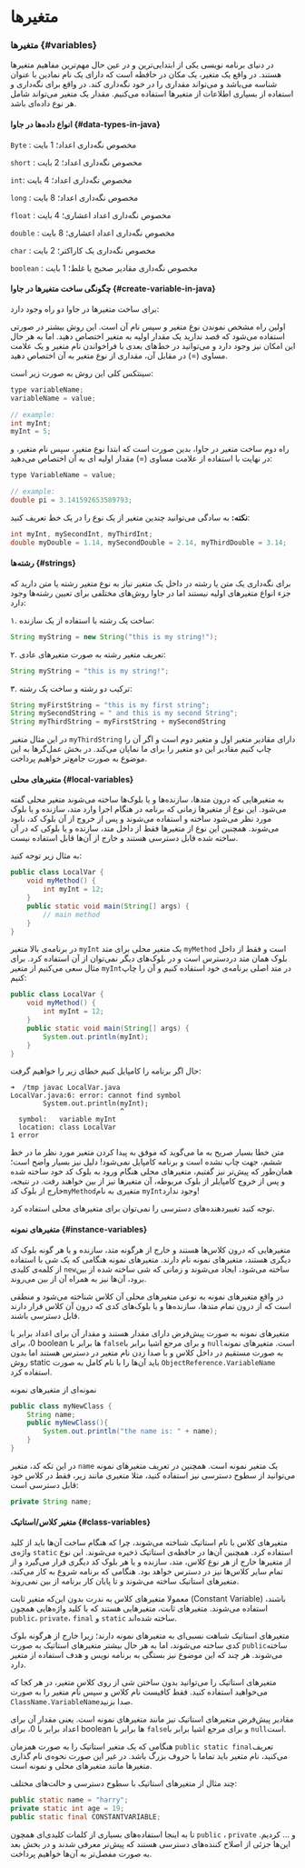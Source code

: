 # متغیرها

### متغیرها  {#variables}

در دنیای برنامه نویسی یکی از ابتدایی‌ترین و در عین حال مهم‌ترین مفاهیم متغیرها هستند. در واقع یک متغیر، یک مکان در حافظه است که دارای یک نام نمادین با عنوان شناسه می‌باشد و می‌تواند مقداری را در خود نگه‌داری کند. در واقع برای نگه‌داری و استفاده از بسیاری اطلاعات از متغیرها استفاده می‌کنیم. مقدار یک متغیر می‌تواند شامل هر نوع داده‌ای باشد.

#### انواع داده‌ها در جاوا {#data-types-in-java}

`Byte` : مخصوص نگه‌داری اعداد؛ 1 بایت

`short` : مخصوص نگه‌داری اعداد؛ 2 بایت

`int`: مخصوص نگه‌داری اعداد؛ 4 بایت 

`long` : مخصوص نگه‌داری اعداد؛ 8 بایت

`float` : مخصوص نگه‌داری اعداد اعشاری؛ 4 بایت

`double` : مخصوص نگه‌داری اعداد اعشاری؛ 8 بایت

`char` : مخصوص نگه‌داری یک کاراکتر؛ 2 بایت

`boolean` : مخصوص نگه‌داری مقادیر صحیح یا غلط؛ 1 بایت

#### چگونگی ساخت متغیرها در جاوا {#create-variable-in-java}

برای ساخت متغیرها در جاوا دو راه وجود دارد:

اولین راه مشخص نموندن نوع متغیر و سپس نام آن است. این روش بیشتر در صورتی استفاده می‌شود که قصد ندارید یک مقدار اولیه به متغیر اختصاص دهید. اما به هر حال این امکان نیز وجود دارد و می‌توانید در خط‌های بعدی با فراخواندن نام متغیر و یک علامت مساوی \(=\) در مقابل آن، مقداری از نوع متغیر به آن اختصاص دهید.

سینتکس کلی این روش به صورت زیر است:

```java
type variableName;
variableName = value;

// example:
int myInt;
myInt = 5;
```

راه دوم ساخت متغیر در جاوا، بدین صورت است که ابتدا نوع متغیر، سپس نام متغیر، و در نهایت با استفاده از علامت مساوی \(=\) مقدار اولیه ای به آن اختصاص می‌دهید:

```java
type VariableName = value;

// example:
double pi = 3.141592653589793;
```

**نکته:** به سادگی می‌توانید چندین متغیر از یک نوع را در یک خط تعریف کنید:

```java
int myInt, mySecondInt, myThirdInt;
double myDouble = 1.14, mySecondDouble = 2.14, myThirdDouble = 3.14;
```

#### رشته‌ها {#strings}

برای نگه‌داری یک متن یا رشته در داخل یک متغیر نیاز به نوع متغیر رشته‌ یا متن‌ دارید که جزء انواع متغیرهای اولیه نیستند اما در جاوا روش‌های مختلفی برای تعیین رشته‌ها وجود دارد:

۱. ساخت یک رشته با استفاده از یک سازنده:

```java
String myString = new String("this is my string!");
```

۲. تعریف متغیر رشته به صورت متغیرهای عادی:

```java
String myString = "this is my string!";
```

۳. ترکیب دو رشته و ساخت یک رشته:

```java
String myFirstString = "this is my first string";
String mySecondString = " and this is my second String";
String myThirdString = myFirstString + mySecondString
```

در این مثال متغیر `myThirdString` دارای مقادیر متغیر اول و متغیر دوم است و اگر آن را چاپ کنیم مقادیر این دو متغیر را برای ما نمایان می‌کند. در بخش عمل‌گرها به این موضوع به صورت جامع‌تر خواهیم پرداخت.

#### متغیرهای محلی {#local-variables}

به متغیرهایی که درون متدها، سازنده‌ها و یا بلوک‌ها ساخته می‌شوند متغیر محلی گفته می‌شود. این نوع از متغیرها زمانی که برنامه در هنگام اجرا وارد متد، سازنده و یا بلوک مورد نظر می‌شود ساخته و استفاده می‌شوند و پس از خروج از آن بلوک کد، نابود می‌شوند. همچنین این نوع از متغیرها فقط از داخل متد، سازنده و یا بلوکی که در آن ساخته شده قابل دسترسی هستند و خارج از آن‌ها قابل استفاده نیست.

به مثال زیر توجه کنید:



```java
public class LocalVar {
    void myMethod() {
        int myInt = 12;
    }
    public static void main(String[] args) {
        // main method
    }
}
```



در برنامه‌ی بالا متغیر `myInt` یک متغیر محلی برای متد `myMethod` است و فقط از داخل بلوک همان متد دردسترس است و در بلوک‌های دیگر نمی‌توان از آن استفاده کرد. برای مثال سعی می‌کنیم از متغیر `myInt`در متد اصلی برنامه‌ی خود استفاده کنیم و آن را چاپ کنیم:



```java
public class LocalVar {
    void myMethod() {
        int myInt = 12;
    }
    public static void main(String[] args) {
        System.out.println(myInt);
    }
}
```



حال اگر برنامه را کامپایل کنیم خطای زیر را خواهیم گرفت:

```text
➜  /tmp javac LocalVar.java 
LocalVar.java:6: error: cannot find symbol
        System.out.println(myInt);
                           ^
  symbol:   variable myInt
  location: class LocalVar
1 error
```

متن خطا بسیار صریح به ما می‌گوید که موفق به پیدا کردن متغیر مورد نظر ما در خط ششم، جهت چاپ نشده است و برنامه کامپایل نمی‌شود! دلیل نیز بسیار واضح است؛ همان‌طور که پیش‌تر نیز گفتیم، متغیرهای محلی هنگام ورود به بلوک کد خود ساخته شده و پس از خروج کامپایلر از بلوک مربوطه، آن متغیرها نیز از بین خواهند رفت. در نتیجه، خارج از بلوک کد`myMethod`متغیری به نام `myInt`وجود ندارد!

توجه کنید تغییردهنده‌های دسترسی را نمی‌توان برای متغیرهای محلی استفاده کرد. 

#### متغیرهای نمونه {#instance-variables}

متغیرهایی که درون کلاس‌ها هستند و خارج از هرگونه متد، سازنده و یا هر گونه بلوک کد دیگری هستند، متغیرهای نمونه نام دارند. متغیرهای نمونه هنگامی که یک شی با استفاده از کلمه‌ی کلیدی `new`ساخته می‌شود، ایجاد می‌شوند و زمانی که شی ساخته شده از بین برود، آن‌ها نیز به همراه آن از بین می‌روند.

 در واقع متغیرهای نمونه به نوعی متغیرهای محلی آن کلاس شناخته می‌شود و منطقی است که از درون تمام متدها، سازنده‌ها و یا بلوک‌های کدی که درون آن کلاس قرار دارند قابل دسترسی باشند.

متغیرهای نمونه به صورت پیش‌فرض دارای مقدار هستند و مقدار آن برای اعداد برابر با 0، برای boolean ها برابر با `false`و برای مرجع اشیا برابر با `null`است. متغیرهای نمونه به صورت مستقیم در داخل کلاس و با صدا زدن نام متغیر در دسترس هستند اما بدون روش static باید آن‌ها را با نام کامل به صورت `ObjectReference.VariableName` استفاده کرد.

نمونه‌ای از متغیرهای نمونه

```java
public class myNewClass {
    String name;
    public myNewClass(){
        System.out.println("the name is: " + name);
    }
}
```

در این تکه کد، متغیر `name` یک متغیر نمونه است. همچنین در تعریف متغیرهای نمونه می‌توانید از سطوح دسترسی نیز استفاده کنید، مثلا متغیری مانند زیر، فقط در کلاس خود قابل دسترسی است:

```java
private String name;
```



#### متغیر کلاس/استاتیک {#class-variables}

متغیرهای کلاس با نام استاتیک شناخته می‌شوند، چرا که هنگام ساخت آن‌ها باید از کلید واژه‌ی `static` استفاده کرد. همچنین آن‌ها در حافظه‌ی استاتیک ذخیره می‌شوند. این نوع از متغیرها خارج از هر نوع کلاس، متد، سازنده و یا هر بلوک کد دیگری قرار می‌گیرد و از تمام سایر کلاس‌ها نیز در دسترس خواهد بود. هنگامی که برنامه شروع به کار می‌کند، متغیرهای استاتیک ساخته می‌شوند و تا پایان کار برنامه از بین نمی‌روند.

معمولا متغیرهای کلاس به ندرت بدون این‌‌که متغیر ثابت \(Constant Variable\) باشند، استفاده می‌شوند. متغیرهای ثابت، متغیرهایی هستند که با کلید واژه‌‌هایی همچون `public`، `private`، `final` و `static` ساخته شده‌اند.

متغیرهای استاتیک شباهت نسبی‌ای به متغیرهای نمونه دارند؛ زیرا خارج از هرگونه بلوک کدی ساخته می‌شوند، اما به هر حال بیشتر متغیرهای استاتیک به صورت `public`ساخته می‌شوند. هر چند که این موضوع نیز بستگی به برنامه نویس و هدف استفاده از متغیر دارد.

متغیرهای استاتیک را می‌توانید بدون ساختن شی از روی کلاسِ متغیر، در هر کجا که می‌خواهید استفاده کنید. فقط کافیست نام کلاس و سپس نام متغیر را به صورت `ClassName.VariableName`صدا بزنید.

مقادیر پیش‌فرض متغیرهای استاتیک نیز مانند متغیرهای نمونه است. یعنی  مقدار آن برای اعداد برابر با 0، برای boolean ها برابر با `false`و برای مرجع اشیا برابر با `null`است.

هنگامی که یک متغیر استاتیک را به صورت همزمان `public static final`تعریف می‌کنید، نام متغیر باید تماما با حروف بزرگ باشد. در غیر این صورت نحوه‌ی نام گذاری متغیرها مانند متغیرهای محلی و نمونه است.

چند مثال از متغیرهای استاتیک با سطوح دسترسی و حالت‌های مختلف:

```java
public static name = "harry";
private static int age = 19;
public static final CONSTANTVARIABLE;
```



تا به اینجا استفاده‌های بسیاری از کلمات کلیدی‌ای همچون  `public` ، `private` و  ... کردیم. این‌ها جزئی از اصلاح کننده‌های دسترسی هستند که پیش‌تر معرفی شدند و در بخش بعد به صورت مفصل‌تر به آن‌ها خواهیم پرداخت.

